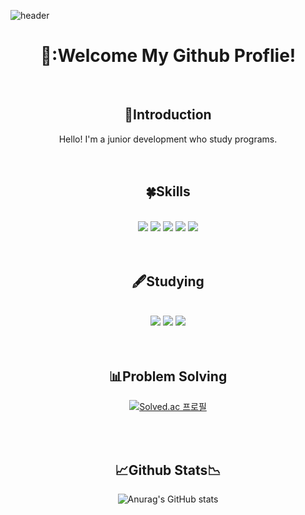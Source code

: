 ![header](https://capsule-render.vercel.app/api?type=Waving&text=intro)
<div align="center">
  

<h1 align="center">👋:Welcome My Github Proflie!</h1>
<br>

 ## 👏Introduction
Hello! I'm a junior development who study programs.
<br><br><br>
## 🍀Skills
<br>
  <img src="https://img.shields.io/badge/C++-00599C?style=flat&logo=cplusplus&logoColor=white"/>
  <img src="https://img.shields.io/badge/python-3776AB?style=flat&logo=python&logoColor=white"/>
  <img src="https://img.shields.io/badge/HTML5-E34F26?style=flat&logo=html5&logoColor=white"/>
  <img src="https://img.shields.io/badge/CSS3-1572B6?style=flat&logo=css3&logoColor=white"/>
  <img src="https://img.shields.io/badge/JavaScript-F7DF1E?style=flat&logo=JavaScript&logoColor=white"/>
<br><br><br>

## 🖋️Studying
<br>
<img src="https://img.shields.io/badge/JavaScript-F7DF1E?style=flat&logo=JavaScript&logoColor=white"/>
<img src="https://img.shields.io/badge/nodedotjs-339933?style=flat&logo=nodedotjs&logoColor=white"/>
<img src="https://img.shields.io/badge/react-61DAFB?style=flat&logo=react&logoColor=white"/>
<br><br><br>

## 📊Problem Solving
[![Solved.ac
프로필](http://mazassumnida.wtf/api/v2/generate_badge?boj=j364700)](https://solved.ac/j364700)

<br><br>

## 📈Github Stats📉

![Anurag's GitHub stats](https://github-readme-stats.vercel.app/api?username=20inseong&show_icons=true&theme=radical)
</div> 
